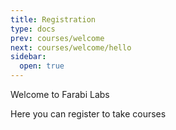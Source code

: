 ```yaml
---
title: Registration
type: docs
prev: courses/welcome
next: courses/welcome/hello
sidebar:
  open: true
---
```


Welcome to Farabi Labs

Here you can register to take courses
